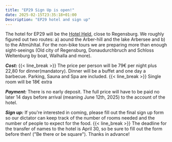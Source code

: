 ```yaml
---
title: "EP29 Sign Up is open!"
date: 2025-02-15T23:35:18+01:00
Description: "EP29 hotel and sign up"
---
```

The hotel for EP29 will be the [Hotel Held](https://www.hotel-held.de/), close to Regensburg.
We roughly figured out two routes: a) aound the Arber-hill and the lake Arbersee and b) to the Altmühltal. For the non-bike tours we are preparing more than enough sight-seeings (Old city of Regensburg, Donaudurchbruch and Schloss Weltenburg by boat, Walhalla and more).

_**Cost:**_ 
{{< line_break >}}
The price per person will be 79€ per night plus 22,80 for dinner(mandatory). Dinner will be a buffet and one day a barbecue.
Parking, Sauna and Spa are included.
{{< line_break >}}
Single room will be 18€ extra

_**Payment:**_
There is no early deposit. The full price will have to be paid no later 14 days before arrival (meaning June 12th, 2025) to the account of the hotel.

_**Sign up:**_
If you're interested in coming, please fill out the final sign up form so our dictator 
can keep track of the number of rooms needed and the number of people to expect for the food.
{{< line_break >}}
The deadline for the transfer of names to the hotel is April 30, so be sure to fill out the form before then! ("Be there or be square"). Thanks in advance!


